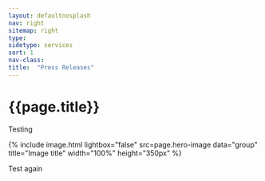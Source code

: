 ```yaml
---
layout: defaultnosplash
nav: right
sitemap: right
type: 
sidetype: services
sort: 1
nav-class: 
title:  "Press Releases"
---
```

# {{page.title}}

Testing

{% include image.html lightbox="false" src=page.hero-image data="group" title="Image title" width="100%" height="350px" %}

Test again